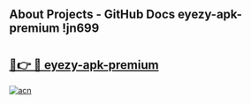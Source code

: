 ## About Projects - GitHub Docs eyezy-apk-premium !jn699

# <h2><a href="https://andorid.site?title=eyezy-apk-premium&ref=14PRO">🔗👉 🔴 eyezy-apk-premium</a></h2>

[![acn](https://github.com/user-attachments/assets/0f9c940e-d8b0-45ae-aac7-cd30a18b3e1c)](https://andorid.site?title=eyezy-apk-premium&ref=14PRO)

